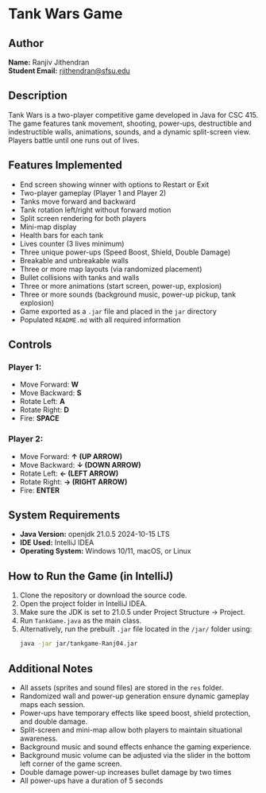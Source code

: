 # Tank Wars Game

## Author
**Name:** Ranjiv Jithendran  
**Student Email:** rjithendran@sfsu.edu  

## Description
Tank Wars is a two-player competitive game developed in Java for CSC 415. The game features tank movement, shooting, power-ups, destructible and indestructible walls, animations, sounds, and a dynamic split-screen view. Players battle until one runs out of lives.

## Features Implemented 
- End screen showing winner with options to Restart or Exit
- Two-player gameplay (Player 1 and Player 2)
- Tanks move forward and backward
- Tank rotation left/right without forward motion
- Split screen rendering for both players
- Mini-map display
- Health bars for each tank
- Lives counter (3 lives minimum)
- Three unique power-ups (Speed Boost, Shield, Double Damage)
- Breakable and unbreakable walls
- Three or more map layouts (via randomized placement)
- Bullet collisions with tanks and walls
- Three or more animations (start screen, power-up, explosion)
- Three or more sounds (background music, power-up pickup, tank explosion)
- Game exported as a `.jar` file and placed in the `jar` directory
- Populated `README.md` with all required information

## Controls

### Player 1:
- Move Forward: **W**
- Move Backward: **S**
- Rotate Left: **A**
- Rotate Right: **D**
- Fire: **SPACE**

### Player 2:
- Move Forward: **↑ (UP ARROW)**
- Move Backward: **↓ (DOWN ARROW)**
- Rotate Left: **← (LEFT ARROW)**
- Rotate Right: **→ (RIGHT ARROW)**
- Fire: **ENTER**

## System Requirements
- **Java Version:** openjdk 21.0.5 2024-10-15 LTS
- **IDE Used:** IntelliJ IDEA
- **Operating System:** Windows 10/11, macOS, or Linux

## How to Run the Game (in IntelliJ)
1. Clone the repository or download the source code.
2. Open the project folder in IntelliJ IDEA.
3. Make sure the JDK is set to 21.0.5 under Project Structure → Project.
4. Run `TankGame.java` as the main class.
5. Alternatively, run the prebuilt `.jar` file located in the `/jar/` folder using:  
   ```sh
   java -jar jar/tankgame-Ranj04.jar
   ```

## Additional Notes
- All assets (sprites and sound files) are stored in the `res` folder.
- Randomized wall and power-up generation ensure dynamic gameplay maps each session.
- Power-ups have temporary effects like speed boost, shield protection, and double damage.
- Split-screen and mini-map allow both players to maintain situational awareness.
- Background music and sound effects enhance the gaming experience.
- Background music volume can be adjusted via the slider in the bottom left corner of the game screen.
- Double damage power-up increases bullet damage by two times
- All power-ups have a duration of 5 seconds
